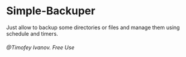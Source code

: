 # Simple-Backuper
Just allow to backup some directories or files and manage them using schedule and timers.

###### @Timofey Ivanov. Free Use
